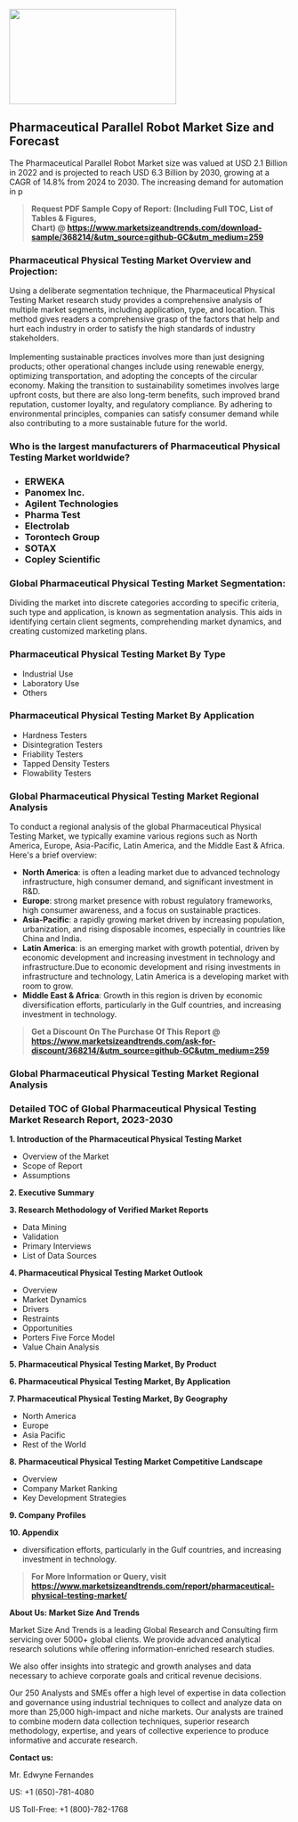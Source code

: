 <p><img class="alignnone size-medium wp-image-20088" src="https://ffe5etoiles.com/wp-content/uploads/2024/12/MST1-300x171.png" alt="" width="300" height="171" /></p><h2>Pharmaceutical Parallel Robot Market Size and Forecast</h2><p>The Pharmaceutical Parallel Robot Market size was valued at USD 2.1 Billion in 2022 and is projected to reach USD 6.3 Billion by 2030, growing at a CAGR of 14.8% from 2024 to 2030. The increasing demand for automation in p</p><blockquote id="" class=""><strong>Request PDF Sample Copy of Report: (Including Full TOC, List of Tables &amp; Figures, Chart)&nbsp;@&nbsp;<strong><a href="https://www.marketsizeandtrends.com/download-sample/368214/&utm_source=github-GC&utm_medium=259" target="_blank">https://www.marketsizeandtrends.com/download-sample/368214/&utm_source=github-GC&utm_medium=259</a></strong></strong></blockquote><h3 id="" class="">Pharmaceutical Physical Testing Market&nbsp;Overview and Projection:</h3><p id="" class="">Using a deliberate segmentation technique, the Pharmaceutical Physical Testing Market research study provides a comprehensive analysis of multiple market segments, including application, type, and location. This method gives readers a comprehensive grasp of the factors that help and hurt each industry in order to satisfy the high standards of industry stakeholders. <br /> <br />Implementing sustainable practices involves more than just designing products; other operational changes include using renewable energy, optimizing transportation, and adopting the concepts of the circular economy. Making the transition to sustainability sometimes involves large upfront costs, but there are also long-term benefits, such improved brand reputation, customer loyalty, and regulatory compliance. By adhering to environmental principles, companies can satisfy consumer demand while also contributing to a more sustainable future for the world.</p><h3 id="" class="">Who is the largest manufacturers of&nbsp;Pharmaceutical Physical Testing Market worldwide?</h3><h3 class=""><p><ul><li>ERWEKA </li><li> Panomex Inc. </li><li> Agilent Technologies </li><li> Pharma Test </li><li> Electrolab </li><li> Torontech Group </li><li> SOTAX </li><li> Copley Scientific</li></ul></p></h3><h3 id="" class="">Global&nbsp;Pharmaceutical Physical Testing Market Segmentation:</h3><p id="" class="">Dividing the market into discrete categories according to specific criteria, such type and application, is known as segmentation analysis. This aids in identifying certain client segments, comprehending market dynamics, and creating customized marketing plans.</p><h3 id="" class="">Pharmaceutical Physical Testing Market&nbsp;By Type</h3><p><p><ul><li>Industrial Use</li><li> Laboratory Use</li><li> Others</p></li></ul></p></p><h3 id="" class="">Pharmaceutical Physical Testing Market&nbsp;By Application</h3><p class=""><p><ul><li>Hardness Testers</li><li> Disintegration Testers</li><li> Friability Testers</li><li> Tapped Density Testers</li><li> Flowability Testers</li></ul></p></p><h3 id="" class="">Global Pharmaceutical Physical Testing Market Regional Analysis</h3><p id="" class="">To conduct a regional analysis of the global Pharmaceutical Physical Testing Market, we typically examine various regions such as North America, Europe, Asia-Pacific, Latin America, and the Middle East &amp; Africa. Here's a brief overview:</p><ul><li><strong>North America</strong>: is often a leading market due to advanced technology infrastructure, high consumer demand, and significant investment in R&amp;D.</li><li><strong>Europe</strong>: strong market presence with robust regulatory frameworks, high consumer awareness, and a focus on sustainable practices.</li><li><strong>Asia-Pacific</strong>: a rapidly growing market driven by increasing population, urbanization, and rising disposable incomes, especially in countries like China and India.</li><li><strong>Latin America</strong>: is an emerging market with growth potential, driven by economic development and increasing investment in technology and infrastructure.Due to economic development and rising investments in infrastructure and technology, Latin America is a developing market with room to grow.</li><li><strong>Middle East &amp; Africa</strong>: Growth in this region is driven by economic diversification efforts, particularly in the Gulf countries, and increasing investment in technology.</li></ul><blockquote id="" class=""><strong>Get a Discount On The Purchase Of This Report @ <strong><a href="https://www.marketsizeandtrends.com/ask-for-discount/368214/&utm_source=github-GC&utm_medium=259" target="_blank">https://www.marketsizeandtrends.com/ask-for-discount/368214/&utm_source=github-GC&utm_medium=259</a></strong></strong></blockquote><h3 id="" class="">Global Pharmaceutical Physical Testing Market Regional Analysis</h3><h3 id="" class="">Detailed TOC of Global Pharmaceutical Physical Testing Market Research Report, 2023-2030</h3><p id="" class=""><strong>1. Introduction of the Pharmaceutical Physical Testing Market</strong></p><ul><li>Overview of the Market</li><li>Scope of Report</li><li>Assumptions</li></ul><p id="" class=""><strong>2. Executive Summary</strong></p><p id="" class=""><strong>3. Research Methodology of Verified Market Reports</strong></p><ul><li>Data Mining</li><li>Validation</li><li>Primary Interviews</li><li>List of Data Sources</li></ul><p id="" class=""><strong>4. Pharmaceutical Physical Testing Market Outlook</strong></p><ul><li>Overview</li><li>Market Dynamics</li><li>Drivers</li><li>Restraints</li><li>Opportunities</li><li>Porters Five Force Model</li><li>Value Chain Analysis</li></ul><p id="" class=""><strong>5. Pharmaceutical Physical Testing Market, By Product</strong></p><p id="" class=""><strong>6. Pharmaceutical Physical Testing Market, By Application</strong></p><p id="" class=""><strong>7. Pharmaceutical Physical Testing Market, By Geography</strong></p><ul><li>North America</li><li>Europe</li><li>Asia Pacific</li><li>Rest of the World</li></ul><p id="" class=""><strong>8. Pharmaceutical Physical Testing Market Competitive Landscape</strong></p><ul><li>Overview</li><li>Company Market Ranking</li><li>Key Development Strategies</li></ul><p id="" class=""><strong>9. Company Profiles</strong></p><p id="" class=""><strong>10. Appendix</strong></p><ul><li>diversification efforts, particularly in the Gulf countries, and increasing investment in technology.</li></ul><blockquote id="" class=""><strong>For More Information or Query, visit <strong><strong><a href="https://www.marketsizeandtrends.com/report/pharmaceutical-physical-testing-market/" target="_blank">https://www.marketsizeandtrends.com/report/pharmaceutical-physical-testing-market/</a></strong></strong></strong></blockquote><p id="" class=""><strong>About Us: Market Size And Trends</strong></p><p id="" class="">Market Size And Trends is a leading Global Research and Consulting firm servicing over 5000+ global clients. We provide advanced analytical research solutions while offering information-enriched research studies.</p><p id="" class="">We also offer insights into strategic and growth analyses and data necessary to achieve corporate goals and critical revenue decisions.</p><p id="" class="">Our 250 Analysts and SMEs offer a high level of expertise in data collection and governance using industrial techniques to collect and analyze data on more than 25,000 high-impact and niche markets. Our analysts are trained to combine modern data collection techniques, superior research methodology, expertise, and years of collective experience to produce informative and accurate research.</p><p id="" class=""><strong>Contact us:</strong></p><p id="" class="">Mr. Edwyne Fernandes</p><p id="" class="">US: +1 (650)-781-4080</p><p id="" class="">US Toll-Free: +1 (800)-782-1768</p>
